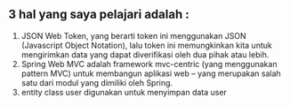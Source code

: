 ## 3 hal yang saya pelajari adalah :
1. JSON Web Token, yang berarti token ini menggunakan JSON (Javascript Object Notation), lalu token ini memungkinkan kita untuk mengirimkan data yang dapat diverifikasi oleh dua pihak atau lebih.
2. Spring Web MVC adalah framework mvc-centric (yang menggunakan pattern MVC) untuk membangun aplikasi web – yang merupakan salah satu dari modul yang dimiliki oleh Spring.
3. entity class user digunakan untuk menyimpan data user